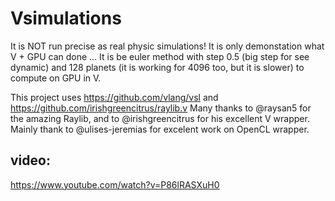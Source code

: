 # Vsimulations

It is NOT run precise as real physic simulations! It is only demonstation what V + GPU can done ...
It is be euler method with step 0.5 (big step for see dynamic) and 128 planets (it is working for 4096 too, but it is slower) to compute on GPU in V.

This project uses https://github.com/vlang/vsl and https://github.com/irishgreencitrus/raylib.v
Many thanks to @raysan5 for the amazing Raylib, and to @irishgreencitrus for his excellent V wrapper. <br>
Mainly thank to @ulises-jeremias for excelent work on OpenCL wrapper.

## video:
https://www.youtube.com/watch?v=P86lRASXuH0
